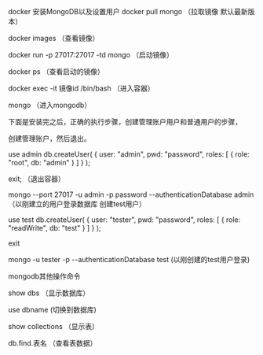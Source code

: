 docker 安装MongoDB以及设置用户
docker pull mongo （拉取镜像 默认最新版本）

docker images （查看镜像）

docker run -p 27017:27017 -td mongo （启动镜像）

docker ps （查看启动的镜像）

docker exec -it 镜像id /bin/bash （进入容器）

mongo （进入mongodb）



 

下面是安装完之后，正确的执行步骤，创建管理账户用户和普通用户的步骤，

创建管理账户，然后退出。

use admin
db.createUser(
{
user: "admin",
pwd: "password",
roles: [ { role: "root", db: "admin" } ]
}
);

 

exit; （退出容器）

 

mongo --port 27017 -u admin -p password --authenticationDatabase admin （以刚建立的用户登录数据库 创建test用户）


use test
db.createUser(
{
user: "tester",
pwd: "password",
roles: [
{ role: "readWrite", db: "test" }
]
}
);

exit

mongo -u tester -p --authenticationDatabase test (以刚创建的test用户登录)

 

mongodb其他操作命令

show dbs （显示数据库）

use  dbname (切换到数据库)

show collections （显示表）

db.find.表名 （查看表数据）

 